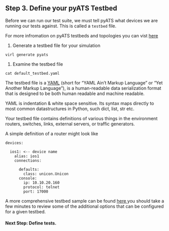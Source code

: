 ## Step 3. Define your pyATS Testbed

Before we can run our test suite, we must tell pyATS what devices we are running
our tests against.  This is called a `testbed` file.

For more infromation on pyATS testbeds and topologies you can vist [here](https://pubhub.devnetcloud.com/media/pyats/docs/topology/introduction.html)



1. Generate a testbed file for your simulation
  ```
  virl generate pyats
  ```

1. Examine the testbed file

  ```
  cat default_testbed.yaml
  ```

  The testbed file is a [YAML](https://en.wikipedia.org/wiki/YAML) (short for “YAML Ain’t Markup Language”
  or “Yet Another Markup Language”), is a human-readable data serialization format that is designed to be both
  human readable and machine readable.

  YAML is indentation & white space sensitive. Its syntax maps directly to most common
  datastructures in Python, such dict, list, str etc.

  Your testbed file contains definitions of various things in the environment routers, switches, links,
  external servers, or traffic generators.

  A simple definition of a router might look like

  ```
  devices:

    ios1: <-- device name
      alias: ios1
      connections:

        defaults:
          class: unicon.Unicon  
        console:
          ip: 10.10.20.160  
          protocol: telnet
          port: 17000
  ```

  A more comprehensive testbed sample can be found
  <a href="https://pubhub.devnetcloud.com/media/pyats/docs/topology/schema.html#production-yaml-schema" target="_blank">
  here
  </a>
  you should take a few minutes to review some of the additional options that can be configured for a given testbed.


#### Next Step: Define tests.
